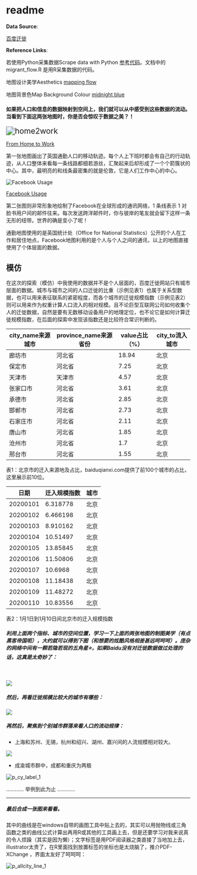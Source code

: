 # readme

**Data Source**: 

[百度迁徙](http://qianxi.baidu.com/)

**Reference Links**:

若使用Python采集数据Scrape data with Python [参考代码](https://blog.csdn.net/qq_44315987/article/details/104118498)。文档中的migrant_flow.R 是用R采集数据的代码。

地图设计美学Aesthetics [mapping flow](http://spatial.ly/2015/03/mapping-flows/)

地图背景色Map Background Colour [midnight blue](https://colorpalettes.net/color-palette-3860/ )




#### 如果把人口和信息的数据映射到空间上，我们就可以从中感受到这些数据的流动。当看到下面这两张地图时，你是否会惊叹于数据之美？！

<img src="https://i1.wp.com/spatial.ly/wp-content/uploads/2014/09/home_work_print.jpg?w=450" alt="home2work" style="zoom:150%;" />

[From Home to Work](https://i1.wp.com/spatial.ly/wp-content/uploads/2014/09/home_work_print.jpg?w=450)

第一张地图画出了英国通勤人口的移动轨迹。每个人上下班时都会有自己的行动轨迹，从人口整体来看每一条线路都细若游丝，汇聚起来后却形成了一个个箭簇状的中心。其中，最明亮的和线条最密集的就是伦敦，它是人们工作中心的中心。



![Facebook Usage](https://engineering.fb.com/wp-content/uploads/2018/06/BLOG-IMAGE-CROP_CX-Map.jpg)

[Facebook Usage](https://engineering.fb.com/wp-content/uploads/2018/06/BLOG-IMAGE-CROP_CX-Map.jpg)

第二张图则非常形象地绘制了Facebook在全球形成的通讯网络，1 条线表示 1 对脸书用户间的邮件往来。每次发送跨洋邮件时，你与彼岸的笔友就会留下这样一条无形的纽带。世界的确是变小了呢！

通勤地图使用的是英国统计处（Office for National Statistics）公开的个人在工作和居住地点，Facebook地图利用的是个人与个人之间的通讯，以上的地图直接使用了个体层面的数据。



## 模仿

在这次的探索（模仿）中我使用的数据并不是个人层面的，百度迁徙网站只有城市层面的数据。城市与城市之间的人口迁徙的比重（示例见表1）也属于关系型数据，也可以用来表征联系的紧密程度，而各个城市的迁徙规模指数（示例见表2）则可以用来作为权重计算人口流入的相对规模。且不论巨型互联网公司如何收集个人的迁徙数据，自然是要有无数移动设备用户的地理定位，也不论它是如何计算迁徙规模指数，在后面的探索中发现该指数还是比较符合常识判断的。



| city_name来源城市 | province_name来源省份 | value占比（%） | city_to流入城市 |
| ----------------- | --------------------- | -------------- | --------------- |
| 廊坊市            | 河北省                | 18.94          | 北京            |
| 保定市            | 河北省                | 7.25           | 北京            |
| 天津市            | 天津市                | 4.57           | 北京            |
| 张家口市          | 河北省                | 3.61           | 北京            |
| 承德市            | 河北省                | 2.85           | 北京            |
| 邯郸市            | 河北省                | 2.73           | 北京            |
| 石家庄市          | 河北省                | 2.11           | 北京            |
| 唐山市            | 河北省                | 1.85           | 北京            |
| 沧州市            | 河北省                | 1.7            | 北京            |
| 邢台市            | 河北省                | 1.55           | 北京            |

表1：北京市的迁入来源地及占比，baiduqianxi.com提供了前100个城市的占比，这里展示前10位。



| 日期     | 迁入规模指数 | 城市 |
| -------- | ------------ | ---- |
| 20200101 | 6.318778     | 北京 |
| 20200102 | 6.466198     | 北京 |
| 20200103 | 8.910162     | 北京 |
| 20200104 | 10.51497     | 北京 |
| 20200105 | 13.85845     | 北京 |
| 20200106 | 11.50806     | 北京 |
| 20200107 | 10.6968      | 北京 |
| 20200108 | 11.18438     | 北京 |
| 20200109 | 11.48272     | 北京 |
| 20200110 | 10.83556     | 北京 |

表2：1月1日到1月10日间北京市的迁入规模指数



##### 利用上面两个指标、城市的空间位置，学习一下上面的两张地图的制图美学（有点黑客帝国呃），大约就可以得到下图（和想要的炫酷风格相差甚远呵呵呵）。庞杂的网络中间有一颗若隐若现的五角星⭐，如果Baidu没有对迁徙数据做过处理的话，这真是太奇妙了：   

</br>

![](https://github.com/xyangwu/whosesociety-data/blob/master/migrate/baidumigrate/fig/p2_1_1.png?raw=true)

   

##### 然后，再看迁徙规模比较大的城市有哪些：    

  

![](https://github.com/xyangwu/whosesociety-data/blob/master/migrate/baidumigrate/fig/p3_1.png?raw=true)
  
  
##### 再然后，聚焦到个别城市群落来看人口的流动规律：     
  
  
- 上海和苏州、无锡，杭州和绍兴、湖州、嘉兴间的人流规模相对较大。

![](https://github.com/xyangwu/whosesociety-data/blob/master/migrate/baidumigrate/fig/p_csj_label_1.png?raw=true)



- 成渝城市群中，成都和重庆为两极

![p_cy_label_1](https://github.com/xyangwu/whosesociety-data/blob/master/migrate/baidumigrate/fig/p_cy_label_1.png?raw=true)

………… 举例到此为止 …………



--------

##### 最后合成一张图来看看。

其中的曲线是在windows自带的画图工具中贴上去的，其实可以用抛物线或三角函数之类的曲线公式计算出再用R或其他的工具画上去，但是还要学习对我来说真的令人烦躁（其实是因为懒）；文字标签是用PDF阅读器之类直接了当地加上去，illustrator太贵了，在R里面找到放置标签的坐标也是太烧脑了，推介PDF-XChange ，界面太友好了呵呵呵：

<img src="https://github.com/xyangwu/whosesociety-data/blob/master/migrate/baidumigrate/fig/p_allcity_line_1.png?raw=true" alt="p_allcity_line_1" style="zoom:100%;" />